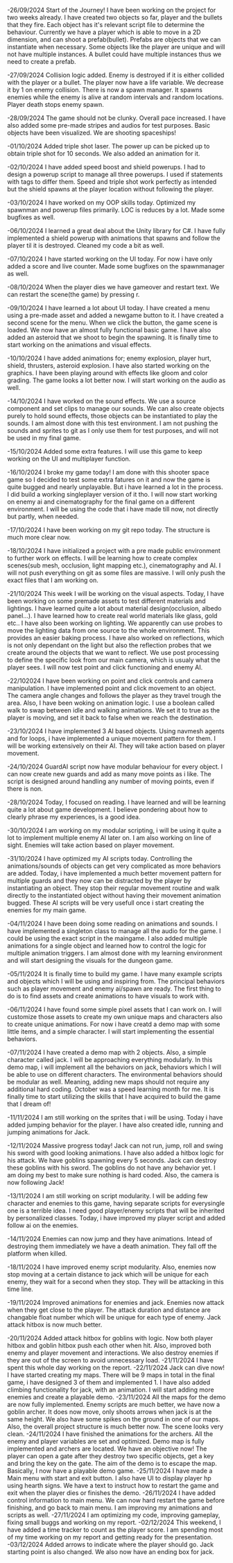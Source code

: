 -26/09/2024
Start of the Journey! I have been working on the project for two weeks already. I have created two objects so far, player and the bullets that they fire. Each object has it's relevant script file to determine the behaviour. Currently we have a player which is able to move in a 2D dimension, and can shoot a prefab(bullet). Prefabs are objects that we can instantiate when necessary. Some objects like the player are unique and will not have multiple instances. A bullet could have multiple instances thus we need to create a prefab.

-27/09/2024
Collision logic added. Enemy is destroyed if it is either collided with the player or a bullet. The player now have a life variable. We decrease it by 1 on enemy collision. There is now a spawn manager. It spawns enemies while the enemy is alive at random intervals and random locations. Player death stops enemy spawn.

-28/09/2024
The game should not be clunky. Overall pace increased. I have also added some pre-made stripes and audios for test purposes. Basic objects have been visualized. We are shooting spaceships!

-01/10/2024
Added triple shot laser. The power up can be picked up to obtain triple shot for 10 seconds. We also added an animation for it.

-02/10/2024
I have added speed boost and shield powerups. I had to design a powerup script to manage all three powerups. I used if statements with tags to differ them. Speed and triple shot work perfectly as intended but the shield spawns at the player location without following the player. 

-03/10/2024
I have worked on my OOP skills today. Optimized my spawnman and powerup files primarily. LOC is reduces by a lot. Made some bugfixes as well.

-06/10/2024
I learned a great deal about the Unity library for C#. I have fully implemented a shield powerup with animations that spawns and follow the player til it is destroyed. Cleaned my code a bit as well.

-07/10/2024
I have started working on the UI today. For now i have only added a score and live counter. Made some bugfixes on the spawnmanager as well.

-08/10/2024
When the player dies we have gameover and restart text. We can restart the scene(the game) by pressing r.

-09/10/2024
I have learned a lot about UI today. I have created a menu using a pre-made asset and added a newgame button to it. I have created a second scene for the menu. When we click the button, the game scene is loaded. We now have an almost fully functional basic game. I have also added an asteroid that we shoot to begin the spawning. It is finally time to start working on the animations and visual effects.

-10/10/2024
I have added animations for; enemy explosion, player hurt, shield, thrusters, asteroid explosion. I have also started working on the graphics. I have been playing around with effects like gloom and color grading. The game looks a lot better now. I will start working on the audio as well.

-14/10/2024
I have worked on the sound effects. We use a source component and set clips to manage our sounds. We can also create objects purely to hold sound effects, those objects can be instantiated to play the sounds. I am almost done with this test environment. I am not pushing the sounds and sprites to git as I only use them for test purposes, and will not be used in my final game. 

-15/10/2024
Added some extra features. I will use this game to keep working on the UI and multiplayer function.

-16/10/2024 
I broke my game today! I am done with this shooter space game so I decided to test some extra fatures on it and now the game is quite bugged and nearly unplayable. But i have learned a lot in the process. I did build a working singleplayer version of it tho. I will now start working on enemy ai and cinematography for the final game on a different environment. I will be using the code that i have made till now, not directly but partly, when needed. 

-17/10/2024
I have been working on my git repo today. The structure is much more clear now.

-18/10/2024
I have initialized a project with a pre made public environment to further work on effects. I will be learning how to create complex scenes(sub mesh, occlusion, light mapping etc.), cinematography and AI. I will not push everything on git as some files are massive. I will only push the exact files that I am working on.

-21/10/2024
This week I will be working on the visual aspects. Today, I have been working on some premade assets to test different materials and lightings. I have learned quite a lot about material design(occlusion, albedo panel...). I have learned how to create real world materials like glass, gold etc.. I have also been working on lighting. We apparently can use probes to move the lighting data from one source to the whole environment. This provides an easier baking process. I have also worked on reflections, which is not only dependant on the light but also the reflection probes that we create around the objects that we want to reflect. We use post processing to define the specific look from our main camera, which is usualy what the player sees. I will now test point and click functioning and enemy AI.

-22/102024
I have been working on point and click controls and camera manipulation. I have implemented point and click movement to an object. The camera angle changes and follows the player as they travel trough the area. Also, I have been woking on animation logic. I use a boolean called walk to swap between idle and walking animations. We set it to true as the player is moving, and set it back to false when we reach the destination.

-23/10/2024
I have implemented 3 AI based objects. Using navmesh agents and for loops, i have implemented a unique movement pattern for them. I will be working extensively on their AI. They will take action based on player movement. 

-24/10/2024
GuardAI script now have modular behaviour for every object. I can now create new guards and add as many move points as i like. The script is designed around handling any number of moving points, even if there is non.

-28/10/2024
Today, I focused on reading. I have learned and will be learning quite a lot about game development. I believe pondering about how to clearly phrase my experiences, is a good idea. 

-30/10/2024
I am working on my modular scripting, i will be using it quite a lot to implement multiple enemy AI later on. I am also working on line of sight. Enemies will take action based on player movement.

-31/10/2024
I have optimized my AI scripts today. Controlling the animations/sounds of objects can get very complicated as more behaviors are added. Today, i have implemented a much better movement pattern for multiple guards and they now can be distracted by the player by instantiating an object. They stop their regular movement routine and walk directly to the instantiated object without having their movement animation bugged. These AI scripts will be very usefull once i start creating the enemies for my main game.

-04/11/2024
I have been doing some reading on animations and sounds. I have implemented a singleton class to manage all the audio for the game. I could be using the exact script in the maingame. I also added multiple animations for a single object and learned how to control the logic for multiple animation triggers. I am almost done with my learning environment and will start designing the visuals for the dungeon game.

-05/11/2024
It is finally time to build my game. I have many example scripts and objects which I will be using and inspiring from. The principal behaviors such as player movement and enemy ai/spawn are ready. The first thing to do is to find assets and create animations to have visuals to work with. 

-06/11/2024
I have found some simple pixel assets that I can work on. I will customize those assets to create my own unique maps and characters also to create unique animations. For now i have creatd a demo map with some little items, and a simple character. I will start implementing the essential behaviors.

-07/11/2024
I have created a demo map with 2 objects. Also, a simple character called jack. I will be approaching everything modularly. In this demo map, i will implement all the behaviors on jack, behaviors which I will be able to use on different characters. The environmental behaviors should be modular as well. Meaning, adding new maps should not require any additional hard coding. October was a speed learning month for me. It is finally time to start utilizing the skills that I have acquired to build the game that I dream of! 

-11/11/2024
I am still working on the sprites that i will be using. Today i have added jumping behavior for the player. I have also created idle, running and jumping animations for Jack.

-12/11/2024
Massive progress today! Jack can not run, jump, roll and swing his sword with good looking animations. I have also added a hitbox logic for his attack. We have goblins spawning every 5 seconds. Jack can destroy these goblins with his sword. The goblins do not have any behavior yet. I am doing my best to make sure nothing is hard coded. Also, the camera is now following Jack!

-13/11/2024
I am still working on script modularity. I will be adding few character and enemies to this game, having separate scripts for everysingle one is a terrible idea. I need good player/enemy scripts that will be inherited by personalized classes. Today, i have improved my player script and added follow ai on the enemies.

-14/11/2024
Enemies can now jump and they have animations. Intead of destroying them immediately we have a death animation. They fall off the platform when killed.

-18/11/2024
I have improved enemy script modularity. Also, enemies now stop moving at a certain distance to jack which will be unique for each enemy, they wait for a second when they stop. They will be attacking in this time line.

-19/11/2024
Improved animations for enemies and jack. Enemies now attack when they get close to the player. The attack duration and distance are changable float number which will be unique for each type of enemy. Jack attack hitbox is now much better.

-20/11/2024
Added attack hitbox for goblins with logic. Now both player hitbox and goblin hitbox push each other when hit. Also, improved both enemy and player movement and interactions. We also destroy enemies if they are out of the screen to avoid unnecessary load.
-21/11/2024
I have spent this whole day working on the report.
-22/11/2024
Jack can dive now! I have started creating my maps. There will be 9 maps in total in the final game, i have designed 3 of them and implemented 1. I have also added climbing functionality for jack, with an animation. I will start adding more enemies and create a playable demo.
-23/11/2024
All the maps for the demo are now fully implemented. Enemy scripts are much better, we have now a goblin archer. It does now move, only shoots arrows when jack is at the same height. We also have some spikes on the ground in one of our maps. Also, the overall project structure is much better now. The scene looks very clean.
-24/11/2024
I have finished the animations for the archers. All the enemy and player variables are set and optimized. Demo map is fully implemented and archers are located. We have an objective now! The player can open a gate after they destroy two specific objects, get a key and bring the key on the gate. The aim of the demo is to escape the map. Basically, I now have a playable demo game. 
-25/11/2024
I have made a Main menu with start and exit button. I also have UI to display player hp using hearth signs. We have a text to instruct how to restart the game and exit when the player dies or finishes the demo.
-26/11/2024
I have added control information to main menu. We can now hard restart the game before finishing, and go back to main menu. I am improving my animations and scripts as well.
-27/11/2024
I am optimizing my code, improving gameplay, fixing small buggs and working on my report.
-02/12/2024
This weekend, I have added a time tracker to count as the player score. I am spending most of my time working on my report and getting ready for the presentation.
-03/12/2024
Added arrows to indicate where the player should go. Jack starting point is also changed. We also now have an ending box for jack.